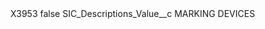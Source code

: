 <?xml version="1.0" encoding="UTF-8"?>
<CustomMetadata xmlns="http://soap.sforce.com/2006/04/metadata" xmlns:xsi="http://www.w3.org/2001/XMLSchema-instance" xmlns:xsd="http://www.w3.org/2001/XMLSchema">
    <label>X3953</label>
    <protected>false</protected>
    <values>
        <field>SIC_Descriptions_Value__c</field>
        <value xsi:type="xsd:string">MARKING DEVICES</value>
    </values>
</CustomMetadata>
